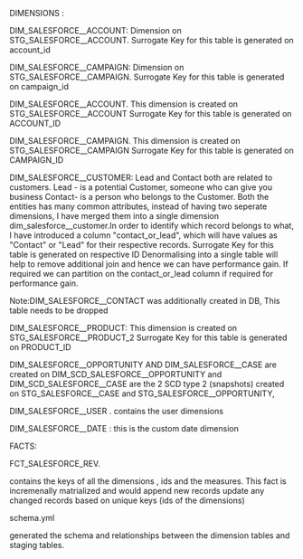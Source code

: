 DIMENSIONS :


DIM_SALESFORCE__ACCOUNT:
Dimension on STG_SALESFORCE__ACCOUNT. 
Surrogate Key for this table is generated on account_id

DIM_SALESFORCE__CAMPAIGN:
Dimension on STG_SALESFORCE__CAMPAIGN. 
Surrogate Key for this table is generated on campaign_id



DIM_SALESFORCE__ACCOUNT.
This dimension is created on  STG_SALESFORCE__ACCOUNT 
Surrogate Key for this table is generated  on ACCOUNT_ID

DIM_SALESFORCE__CAMPAIGN.
This dimension is created on  STG_SALESFORCE__CAMPAIGN
Surrogate Key for this table is generated  on CAMPAIGN_ID


DIM_SALESFORCE__CUSTOMER:
Lead and Contact both are related to customers.
Lead - is a potential Customer, someone who can give you business
Contact- is a person who belongs to the Customer.
Both the entities has many common attributes, instead of having two seperate dimensions, I have merged them into a single dimension
dim_salesforce__customer.In order to identify which record belongs to what, I have introduced a column "contact_or_lead",
which will have values as "Contact" or "Lead" for their respective records.
Surrogate Key for this table is generated on respective ID 
Denormalising into a single table will help to remove additional join and hence we can have performance gain. If required 
we can partition on the contact_or_lead column if required for performance gain.

Note:DIM_SALESFORCE__CONTACT was additionally created in DB, This table needs to be dropped

DIM_SALESFORCE__PRODUCT:
This dimension is created on  STG_SALESFORCE__PRODUCT_2 
Surrogate Key for this table is generated  on   PRODUCT_ID 

DIM_SALESFORCE__OPPORTUNITY AND DIM_SALESFORCE__CASE are created on 
DIM_SCD_SALESFORCE__OPPORTUNITY and DIM_SCD_SALESFORCE__CASE are the 2 SCD type 2 (snapshots) created on STG_SALESFORCE__CASE
and STG_SALESFORCE__OPPORTUNITY,  

DIM_SALESFORCE__USER . contains the user dimensions

DIM_SALESFORCE__DATE  : this is the custom date dimension




FACTS:

FCT_SALESFORCE_REV.

contains the keys of all the dimensions , ids and the measures. This fact is incremenally matrialized and would append new records 
update any changed records based on unique keys (ids of the dimensions)


schema.yml 

generated the schema and relationships between the dimension tables and staging tables.





